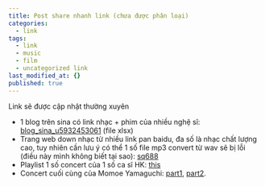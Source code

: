 ```yaml
---
title: Post share nhanh link (chưa được phân loại)
categories:
  - link
tags:
  - link
  - music
  - film
  - uncategorized link
last_modified_at: {}
published: true
---
```


Link sẽ được cập nhật thường xuyên

- 1 blog trên sina có link nhạc + phim của nhiều nghệ sĩ: [blog_sina_u5932453061](https://github.com/hkmusic-film/site-data/blob/master/blog_sina_u5932453061.xlsx) (file xlsx)
- Trang web down nhạc từ nhiều link pan baidu, đa số là nhạc chất lượng cao, tuy nhiên cần lưu ý có thể 1 số file mp3 convert từ wav sẽ bị lỗi (điều này mình không biết tại sao): [sq688](https://www.sq688.com/detail/547.html)
- Playlist 1 số concert của 1 số ca sĩ HK: [this](https://www.youtube.com/playlist?list=PLqQb_9kDZgTq-BgWjjfSEOeWl2yYb8WX4)
- Concert cuối cùng của Momoe Yamaguchi: [part1](https://www.dailymotion.com/video/xr720o), [part2](https://www.dailymotion.com/video/xr720o).
